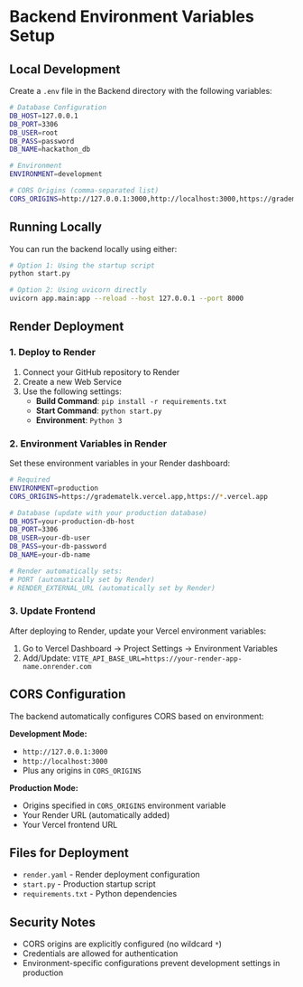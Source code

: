 # Backend Environment Variables Setup

## Local Development

Create a `.env` file in the Backend directory with the following variables:

```bash
# Database Configuration
DB_HOST=127.0.0.1
DB_PORT=3306
DB_USER=root
DB_PASS=password
DB_NAME=hackathon_db

# Environment
ENVIRONMENT=development

# CORS Origins (comma-separated list)
CORS_ORIGINS=http://127.0.0.1:3000,http://localhost:3000,https://gradematelk.vercel.app,https://*.vercel.app
```

## Running Locally

You can run the backend locally using either:

```bash
# Option 1: Using the startup script
python start.py

# Option 2: Using uvicorn directly
uvicorn app.main:app --reload --host 127.0.0.1 --port 8000
```

## Render Deployment

### 1. Deploy to Render

1. Connect your GitHub repository to Render
2. Create a new Web Service
3. Use the following settings:
   - **Build Command**: `pip install -r requirements.txt`
   - **Start Command**: `python start.py`
   - **Environment**: `Python 3`

### 2. Environment Variables in Render

Set these environment variables in your Render dashboard:

```bash
# Required
ENVIRONMENT=production
CORS_ORIGINS=https://gradematelk.vercel.app,https://*.vercel.app

# Database (update with your production database)
DB_HOST=your-production-db-host
DB_PORT=3306
DB_USER=your-db-user
DB_PASS=your-db-password
DB_NAME=your-db-name

# Render automatically sets:
# PORT (automatically set by Render)
# RENDER_EXTERNAL_URL (automatically set by Render)
```

### 3. Update Frontend

After deploying to Render, update your Vercel environment variables:

1. Go to Vercel Dashboard → Project Settings → Environment Variables
2. Add/Update: `VITE_API_BASE_URL=https://your-render-app-name.onrender.com`

## CORS Configuration

The backend automatically configures CORS based on environment:

**Development Mode:**
- `http://127.0.0.1:3000`
- `http://localhost:3000`
- Plus any origins in `CORS_ORIGINS`

**Production Mode:**
- Origins specified in `CORS_ORIGINS` environment variable
- Your Render URL (automatically added)
- Your Vercel frontend URL

## Files for Deployment

- `render.yaml` - Render deployment configuration
- `start.py` - Production startup script
- `requirements.txt` - Python dependencies

## Security Notes

- CORS origins are explicitly configured (no wildcard `*`)
- Credentials are allowed for authentication
- Environment-specific configurations prevent development settings in production

